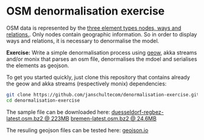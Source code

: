 # OSM denormalisation exercise

OSM data is represented by the [three element types nodes, ways and relations.](http://wiki.openstreetmap.org/wiki/Elements). Only nodes contain geographic information. So in order to display ways and relations, it is necessary to denormalise the model. 

**Exercise:** Write a simple denormalisation process using [geow](https://github.com/plasmap/geow), akka streams and/or monix that parses an osm file, denormalises the mdoel and serialises the elements as geojson.

To get you started quickly, just clone this repository that contains already the geow and akka streams (respectively monix) dependencies:
```sh
git clone https://github.com/janschultecom/denormalisation-exercise.git
cd denormalisation-exercise
```

The sample file can be downloaded here: [duesseldorf-regbez-latest.osm.bz2 @ 223MB](http://download.geofabrik.de/europe/germany/nordrhein-westfalen/duesseldorf-regbez-latest.osm.bz2) 
[bremen-latest.osm.bz2 @ 24.6MB](http://download.geofabrik.de/europe/germany/bremen-latest.osm.bz2)

The resuling geojson files can be tested here:
[geojson.io](http://geojson.io/#map=10/51.2030/6.8060)
